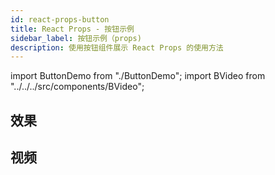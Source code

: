 ```yaml
---
id: react-props-button
title: React Props - 按钮示例
sidebar_label: 按钮示例（props)
description: 使用按钮组件展示 React Props 的使用方法
---
```


import ButtonDemo from "./ButtonDemo";
import BVideo from "../../../src/components/BVideo";

## 效果

<ButtonDemo />

## 视频

<BVideo src="//player.bilibili.com/player.html?aid=96612743&cid=164934942&page=1" bsrc="https://www.bilibili.com/video/av96612743/"/>
